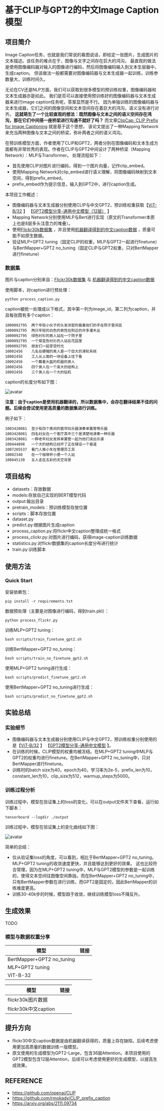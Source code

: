 # 基于CLIP与GPT2的中文Image Caption模型

## 项目简介
Image Caption任务，也就是我们常说的看图说话，即给定一张图片，生成图片的文本描述。该任务的难点在于，图像与文字之间存在巨大的鸿沟，
最直观的做法是使用图像编码器对输入的图像进行编码，然后将图像编码输入到文本生层器中，生成caption。
但该做法一般都需要对图像编码器与文本生成器一起训练，训练参数量大，训练时间久。

无论在CV还是NLP方面，我们可以获取到很多模型的预训练权重，图像编码器和文本生成器亦是如此。
我们是否可以直接使用预训练好的图像编码器与文本生成器来进行image caption任务呢，答案显然是不行。
因为单独训练的图像编码器与文本生成器，它们之间的图像空间和文本空间存在着巨大的鸿沟，语义没有进行对齐。
__这就萌生了一个比较直观的想法：既然图像与文本之间的语义空间存在鸿沟，那在它们中间搭一座桥梁进行沟通不就好了吗？__
而文章[ClipCap: CLIP Prefix for Image Captioning](https://arxiv.org/pdf/2111.09734.pdf) 就是基于这个思想，
该论文提出了一种Mapping Network来充当两种图像与文本之间的桥梁，弥补两者之间的语义鸿沟。

在预训练模型方面，作者使用了CLIP和GPT2，两者分别在图像编码和文本生成方面都有非常优秀的表现。作者在CLIP与GPT2中间设计了两种桥梁（Mapping Network）：MLP与Transformer。
处理流程如下：
- 首先使用CLIP对图片进行编码，得到一个图片向量，记作clip_embed。
- 使用Mapping Network对clip_embed进行语义理解，将图像编码映射到文本空间，得到prefix_embed。
- prefix_embed作为提示信息，输入到GPT2中，进行caption生成。

本项目工作概述：
- 图像编码器与文本生成器分别使用CLIP与中文GPT2，预训练权重获取【[ViT-B/32](https://openaipublic.azureedge.net/clip/models/40d365715913c9da98579312b702a82c18be219cc2a73407c4526f58eba950af/ViT-B-32.pt) 】
【[GPT2模型分享-通用中文模型（12层）](https://github.com/Morizeyao/GPT2-Chinese) 】
- Mapping Network分别使用MLP与Bert进行实现（原文的Transformer本质上也是8层多头注意力的堆叠）。
- 使用[Flickr30k数据集](http://hockenmaier.cs.illinois.edu/DenotationGraph/) ，并且使用[机器翻译得到的中文caption数据](https://github.com/li-xirong/cross-lingual-cap) ，质量可能不如原生数据。
- 验证MLP+GPT2 tuning（固定CLIP的权重，MLP与GPT2一起进行finetune）与BertMapper+GPT2 no_tuning（固定CLIP与GPT2权重，只对BertMapper进行finetune）

### 数据集
图片与caption分别来自：[Flickr30k数据集](http://hockenmaier.cs.illinois.edu/DenotationGraph/) 与 [机器翻译得到的中文caption数据](https://github.com/li-xirong/cross-lingual-cap)

使用脚本，对caption进行预处理：
```
python process_caption.py
```

caption被统一处理成以下格式，其中第一列为image_id，第二列为caption，并且每张图有多个caption：
```
1000092795	两个年轻小伙子的头发浓密的看着他们的手在院子里闲逛
1000092795	两只年轻的白色的男性在附近的许多灌木丛
1000092795	绿色衬衫的男人站在一个院子里
1000092795	一个穿蓝色衬衫的人站在花园里
1000092795	朋友们一起享受时光
10002456	几名在硬帽的男人是一个巨大的滑轮系统
10002456	工人从上面的一块设备上往下看
10002456	一个戴着头盔的机器的男人
10002456	四个男人在一个高大的结构上
10002456	三个男人在一个大的钻机
```

caption的长度分布如下图：

![avatar](./images/caption_distribution.jpg)


__注意：由于caption是使用机器翻译的，所以数据集中，会存在翻译结果不佳的问题。后续会尝试使用更高质量的数据集进行训练。__

例子如下：
```
1003428081	至少有四个房间的窗帘玩乐器演奏单簧管等乐器
1003428081	四名妇女在一个客厅其中三个是清楚地演奏一种乐器
1003428081	一群老年妇女发挥单簧管一起为他们读出乐谱
100444898	一个大的结构已经坏了正在铺设一个巷道
1007205537	看门人推小车在管理员工具
10082348	在一个咖啡杯小便一个人站
100845130	五人走在五彩的天空背景
```


## 项目结构
- datasets：存放数据
- models:存放自己实现的BERT模型代码
- output:输出目录
- pretrain_models：预训练模型存放位置
- scripts：脚本存放位置
- dataset.py
- predict.py:根据图片生成caption
- process_caption.py:将flickr中文caption整理成统一格式
- process_clickr.py:对图片进行编码，获得image-caption训练数据
- statistics.py:对flickr数据集的caption长度分布进行统计
- train.py:训练脚本


## 使用方法
### Quick Start
安装依赖包：
```
pip install -r requirements.txt
```
数据预处理（主要是对图像进行编码，得到train.pkl）：
```
python process_flickr.py
```

训练MLP+GPT2 tuning：
```
bash scripts/train_finetune_gpt2.sh
```
训练BertMapper+GPT2 no_tuning：
```
bash scripts/train_no_finetune_gpt2.sh
```
使用MLP+GPT2 tuning进行生成：
```
bash scripts/predict_finetune_gpt2.sh
```
使用BertMapper+GPT2 no_tuning进行生成：
```
bash scripts/predict_no_finetune_gpt2.sh
```


## 实验总结

### 实验细节
- 图像编码器与文本生成器分别使用CLIP与中文GPT2，预训练权重分别使用的是【[ViT-B/32](https://openaipublic.azureedge.net/clip/models/40d365715913c9da98579312b702a82c18be219cc2a73407c4526f58eba950af/ViT-B-32.pt) 】
【[GPT2模型分享-通用中文模型](https://github.com/Morizeyao/GPT2-Chinese) 】。
- 在训练的时候，CLIP模型的权重均被冻结。在MLP+GPT2 tuning中MLP与GPT2的权重均进行finetune。在BertMapper+GPT2 no_tuning中，只对BertMapper进行finetune。
- 训练时的batch size为40，epoch为40，学习率为2e-5，prefix_len为10，constant_len为10，clip_size为512，warmup_steps为5000。


### 训练过程分析
训练过程中，模型在验证集上的loss的变化，可以在output文件夹下查看，运行如下脚本：
```
tensorboard --logdir ./output 
```
训练过程中，模型在验证集上的变化曲线如下图：

![avatar](./images/loss.jpg)

简单的总结：
- 仅从验证集loss的角度，可以看到，相比于BertMapper+GPT2 no_tuning，MLP+GPT2 tuning的收敛速度更快，并且能够达到更好的效果。
这也比较符合常理，因为在MLP+GPT2 tuning中，MLP与GPT2模型的参数是一起训练的，使得文本空间往图像空间靠拢。而在BertMapper+GPT2 no_tuning中，
只有BertMapper参数在进行训练，而GPT2是固定的，因此BertMapper的训练难度更高。
- 训练30-40k步的时候，模型趋于收敛，继续训练模型loss不降反升。


## 生成效果
TODO

### 模型与数据权重分享
|  模型 | 链接| 
| ----  | ----  | 
|BertMapper+GPT2 no_tuning|    |  
|MLP+GPT2 tuning|    |  
|VIT-B-32||

|  模型 | 链接| 
| ----  | ----  | 
|flickr30k图片数据|    |  
|flickr30k中文caption|    |  

## 提升方向
- flickr30中文caption数据是由机器翻译获得的，质量上存在缺陷，后续考虑使用更加高质量的数据训练一版模型。
- 原文使用的生成模型为GPT2-Large，包含36层Attention。本项目使用的GPT2模型包含12层Attention，后续可以考虑使用更好的生成模型，以提高生成效果。


## REFERENCE
- https://github.com/openai/CLIP
- https://github.com/rmokady/CLIP_prefix_caption
- https://arxiv.org/abs/2111.09734








